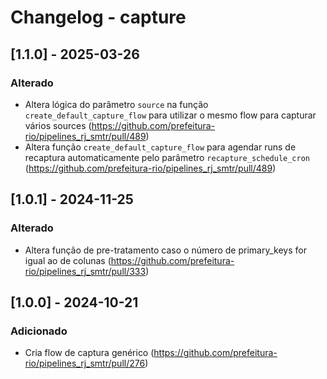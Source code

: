 # Changelog - capture

## [1.1.0] - 2025-03-26

### Alterado

- Altera lógica do parâmetro `source` na função `create_default_capture_flow` para utilizar o mesmo flow para capturar vários sources (https://github.com/prefeitura-rio/pipelines_rj_smtr/pull/489)
- Altera função `create_default_capture_flow` para agendar runs de recaptura automaticamente pelo parâmetro `recapture_schedule_cron` (https://github.com/prefeitura-rio/pipelines_rj_smtr/pull/489)

## [1.0.1] - 2024-11-25

### Alterado

- Altera função de pre-tratamento caso o número de primary_keys for igual ao de colunas (https://github.com/prefeitura-rio/pipelines_rj_smtr/pull/333)

## [1.0.0] - 2024-10-21

### Adicionado

- Cria flow de captura genérico (https://github.com/prefeitura-rio/pipelines_rj_smtr/pull/276)